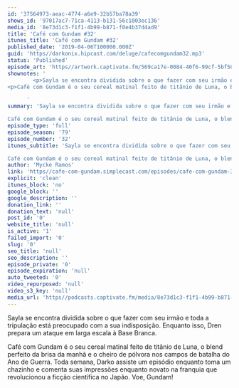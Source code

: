 ```yaml
---
id: '37564973-aeac-4774-a6e9-32b57ba78a39'
shows_id: '97017ac7-71ca-4113-b131-56c1003ec136'
media_id: '8e73d1c3-f1f1-4b99-b871-f0e4b37d4ad9'
title: 'Café com Gundam #32'
itunes_title: 'Café com Gundam #32'
published_date: '2019-04-06T100000.000Z'
guid: 'https//darkonix.hipcast.com/deluge/cafecomgundam32.mp3'
status: 'Published'
episode_art: 'https//artwork.captivate.fm/569ca17e-0084-40f6-99cf-5bf50ae5d69b/1005-itunes-1582369201.jpg'
shownotes: '
        <p>Sayla se encontra dividida sobre o que fazer com seu irmão e toda a tripulação está preocupado com a sua indisposição. Enquanto isso, Dren prepara um ataque em larga escala à Base Branca.</p>
<p>Café com Gundam é o seu cereal matinal feito de titânio de Luna, o blend perfeito da brisa da manhã e o cheiro de pólvora nos campos de batalha do Ano de Guerra. Toda semana, Darko assiste um episódio enquanto toma um chazinho e comenta suas impressões enquanto novato na franquia que revolucionou a ficção científica no Japão. Voe, Gundam!</p>

      '
summary: 'Sayla se encontra dividida sobre o que fazer com seu irmão e toda a tripulação está preocupado com a sua indisposição. Enquanto isso, Dren prepara um ataque em larga escala à Base Branca.

Café com Gundam é o seu cereal matinal feito de titânio de Luna, o blend perfeito da brisa da manhã e o cheiro de pólvora nos campos de batalha do Ano de Guerra. Toda semana, Darko assiste um episódio enquanto toma um chazinho e comenta suas impressões enquanto novato na franquia que revolucionou a ficção científica no Japão. Voe, Gundam!'
episode_type: 'full'
episode_season: '79'
episode_number: '32'
itunes_subtitle: 'Sayla se encontra dividida sobre o que fazer com seu irmão e toda a tripulação está preocupado com a sua indisposição. Enquanto isso, Dren prepara um ataque em larga escala à Base Branca.

Café com Gundam é o seu cereal matinal feito de titânio de Luna, o blend perfeito da brisa da manhã e o cheiro de pólvora nos campos de batalha do Ano de Guerra. Toda semana, Darko assiste um episódio enquanto toma um chazinho e comenta suas impressões enquanto novato na franquia que revolucionou a ficção científica no Japão. Voe, Gundam!'
author: 'Mycke Ramos'
link: 'https//cafe-com-gundam.simplecast.com/episodes/cafe-com-gundam-32-RVUiLBDf'
explicit: 'clean'
itunes_block: 'no'
google_block: ''
google_description: ''
donation_link: ''
donation_text: 'null'
post_id: '0'
website_title: 'null'
is_active: '1'
failed_import: '0'
slug: '0'
seo_title: 'null'
seo_description: ''
episode_private: '0'
episode_expiration: 'null'
auto_tweeted: '0'
video_repurposed: 'null'
video_s3_key: 'null'
media_url: 'https//podcasts.captivate.fm/media/8e73d1c3-f1f1-4b99-b871-f0e4b37d4ad9/cafecomgundam32_tc.mp3'
---
```

Sayla se encontra dividida sobre o que fazer com seu irmão e toda a tripulação está preocupado com a sua indisposição. Enquanto isso, Dren prepara um ataque em larga escala à Base Branca.

Café com Gundam é o seu cereal matinal feito de titânio de Luna, o blend perfeito da brisa da manhã e o cheiro de pólvora nos campos de batalha do Ano de Guerra. Toda semana, Darko assiste um episódio enquanto toma um chazinho e comenta suas impressões enquanto novato na franquia que revolucionou a ficção científica no Japão. Voe, Gundam!